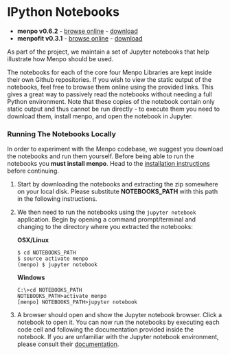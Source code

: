 IPython Notebooks
=================

  - **menpo v0.6.2** - [browse online](http://nbviewer.jupyter.org/github/menpo/menpo-notebooks/tree/v0.6.2/notebooks/) - [download](https://github.com/menpo/menpo-notebooks/archive/v0.6.2.zip)
  - **menpofit v0.3.1** - [browse online](http://nbviewer.jupyter.org/github/menpo/menpofit-notebooks/tree/v0.3.1/notebooks/) - [download](https://github.com/menpo/menpofit-notebooks/archive/v0.3.1.zip)

As part of the project, we maintain a set of Jupyter notebooks that help
illustrate how Menpo should be used.

The notebooks for each of the core four Menpo Libraries are kept inside their
own Github repositories.
If you wish to view the static output of the notebooks, feel free to browse
them online using the provided links. This gives a great way to passively read
the notebooks without needing a full Python environment. Note that these copies
of the notebook contain only static output and thus cannot be run directly - to
execute them you need to download them, install menpo, and open the notebook in
Jupyter.

### Running The Notebooks Locally
In order to experiment with the Menpo codebase, we suggest you download the
notebooks and run them yourself. Before being able to run the notebooks you
**must install menpo**. Head to the
[installation instructions](../installation/index.md) before
continuing.

 1. Start by downloading the notebooks and extracting the zip somewhere on your
    local disk. Please substitute **NOTEBOOKS_PATH** with this path in the
    following instructions.
 2. We then need to run the notebooks using the `jupyter notebook` application.
    Begin by opening a command prompt/terminal and changing to the directory
    where you extracted the notebooks:

    **OSX/Linux**
    ```
    $ cd NOTEBOOKS_PATH
    $ source activate menpo
    (menpo) $ jupyter notebook
    ```

    **Windows**
    ```
    C:\>cd NOTEBOOKS_PATH
    NOTEBOOKS_PATH>activate menpo
    [menpo] NOTEBOOKS_PATH>jupyter notebook
    ```

 3. A browser should open and show the Jupyter notebook browser. Click a
    notebook to open it. You can now run the notebooks by executing each code
    cell and following the documentation provided inside the notebook. If you
    are unfamiliar with the Jupyter notebook environment, please consult
    their [documentation](http://jupyter.org).
